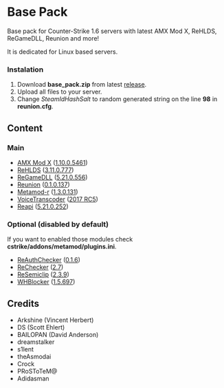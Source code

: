 # Base Pack

Base pack for Counter-Strike 1.6 servers with latest AMX Mod X, ReHLDS, ReGameDLL, Reunion and more!

It is dedicated for Linux based servers.

### Instalation
1. Download **base_pack.zip** from latest [release](https://github.com/TheDoctor0/BasePack/releases/latest/).
2. Upload all files to your server.
3. Change *SteamIdHashSalt* to random generated string on the line **98** in **reunion.cfg**.

## Content

### Main
- [AMX Mod X](https://www.amxmodx.org/downloads-new.php?branch=master&all=1) ([1.10.0.5461](https://www.amxmodx.org/amxxdrop/1.10/amxmodx-1.10.0-git5461-base-linux.tar.gz))
- [ReHLDS](https://github.com/dreamstalker/rehlds/) ([3.11.0.777](https://github.com/dreamstalker/rehlds/releases/download/3.11.0.777/rehlds-bin-3.11.0.777.zip))
- [ReGameDLL](https://github.com/s1lentq/ReGameDLL_CS) ([5.21.0.556](https://github.com/s1lentq/ReGameDLL_CS/releases/download/5.21.0.556/regamedll-bin-5.21.0.556.zip))
- [Reunion](https://cs.rin.ru/forum/viewtopic.php?f=29&t=69235) ([0.1.0.137](https://cs.rin.ru/forum/download/file.php?id=78455))
- [Metamod-r](https://github.com/theAsmodai/metamod-r) ([1.3.0.131](https://github.com/theAsmodai/metamod-r/releases/download/1.3.0.131/metamod-bin-1.3.0.131.zip))
- [VoiceTranscoder](https://github.com/WPMGPRoSToTeMa/VoiceTranscoder) ([2017 RC5](https://github.com/WPMGPRoSToTeMa/VoiceTranscoder/releases/download/v2017rc5/VoiceTranscoder_2017RC5.zip))
- [Reapi](https://github.com/s1lentq/reapi) ([5.21.0.252](https://github.com/s1lentq/reapi/releases/download/5.21.0.252/reapi-bin-5.21.0.252.zip))

### Optional (disabled by default)

If you want to enabled those modules check **cstrike/addons/metamod/plugins.ini**.

- [ReAuthChecker](https://dev-cs.ru/resources/63/) ([0.1.6](https://dev-cs.ru/resources/63/download))
- [ReChecker](https://dev-cs.ru/resources/72/) ([2.7](https://dev-cs.ru/resources/72/download))
- [ReSemiclip](https://dev-cs.ru/resources/71/) ([2.3.9](https://dev-cs.ru/resources/71/download))
- [WHBlocker](https://dev-cs.ru/resources/76/) ([1.5.697](https://dev-cs.ru/resources/76/download))

## Credits

- Arkshine (Vincent Herbert)
- DS (Scott Ehlert)
- BAILOPAN (David Anderson)
- dreamstalker
- s1lent
- theAsmodai
- Crock
- PRoSToTeM@
- Adidasman
